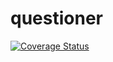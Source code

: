 # questioner
[![Coverage Status](https://coveralls.io/repos/github/nyambaka/questioner/badge.svg?branch=master)](https://coveralls.io/github/nyambaka/questioner?branch=master)
